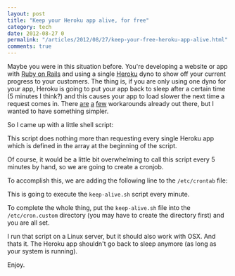 ```yaml
---
layout: post
title: "Keep your Heroku app alive, for free"
category: tech
date: 2012-08-27 0
permalink: "/articles/2012/08/27/keep-your-free-heroku-app-alive.html"
comments: true
---
```


Maybe you were in this situation before. 
You're developing a website or 
app with [Ruby on Rails](http://rubyonrails.org/) and using
a single [Heroku](http://www.heroku.com/) 
dyno to show off your current progress to your customers.
The thing is, if you are only
using one dyno for your app, 
Heroku is going to put your app back to sleep after a
certain time (5 minutes I think?) and this causes your 
app to load slower the next time a request comes in.
There [are](https://github.com/github/hubot-scripts/blob/master/src/scripts/keep-alive.coffee) 
[a](http://beouk.blogspot.ch/2012/02/keeping-heroku-awake.html) 
[few](http://danneu.com/posts/7-keeping-that-free-heroku-dyno-alive-without-feeling-unethical) 
workarounds already out there, but I wanted to have something simpler.

So I came up with a little shell script:

<script src="https://gist.github.com/3490814.js?file=keep-alive.sh"></script>

This script does nothing more than requesting every single Heroku app which is defined in the array at
the beginning of the script. 

Of course, it would be a little bit overwhelming to call this script
every 5 minutes by hand, so we are going to create a cronjob.

To accomplish this, we are adding the following line to the `/etc/crontab` file:

<script src="https://gist.github.com/3490792.js?file=crontab"></script>

This is going to execute the `keep-alive.sh` script every minute.

To complete the whole thing, put the `keep-alive.sh` file into the `/etc/cron.custom` directory
(you may have to create the directory first) and you are all set.

I run that script on a Linux server, but it should also work with OSX.
And thats it. The Heroku app shouldn't go back to sleep anymore (as long as your system is running).

Enjoy.

